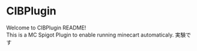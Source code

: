 # CIBPlugin
Welcome to CIBPlugin README!<br>
This is a MC Spigot Plugin to enable running minecart automaticaly.
実験です
